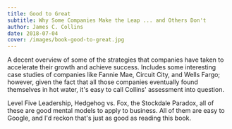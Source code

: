 ```yaml
---
title: Good to Great
subtitle: Why Some Companies Make the Leap ... and Others Don't
author: James C. Collins
date: 2018-07-04
cover: /images/book-good-to-great.jpg
---
```


A decent overview of some of the strategies that companies have taken to accelerate their growth and achieve success. Includes some interesting case studies of companies like Fannie Mae, Circuit City, and Wells Fargo; however, given the fact that all those companies eventually found themselves in hot water, it's easy to call Collins' assessment into question.

Level Five Leadership, Hedgehog vs. Fox, the Stockdale Paradox, all of these are good mental models to apply to business. All of them are easy to Google, and I'd reckon that's just as good as reading this book.
